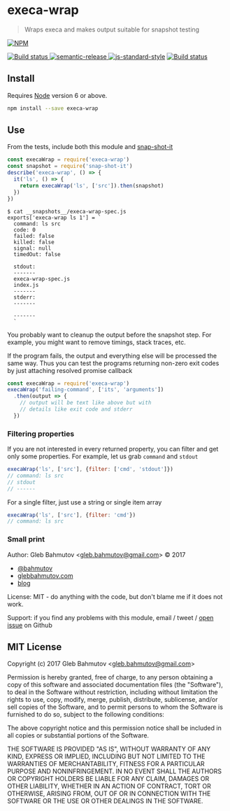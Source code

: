 # execa-wrap

> Wraps execa and makes output suitable for snapshot testing

[![NPM][npm-icon] ][npm-url]

[![Build status][ci-image] ][ci-url]
[![semantic-release][semantic-image] ][semantic-url]
[![js-standard-style][standard-image]][standard-url]
[![Build status](https://ci.appveyor.com/api/projects/status/k0x59r7f4qem7nvb?svg=true)](https://ci.appveyor.com/project/RandallKent/execa-wrap)


## Install

Requires [Node](https://nodejs.org/en/) version 6 or above.

```sh
npm install --save execa-wrap
```

## Use

From the tests, include both this module and 
[snap-shot-it](https://github.com/bahmutov/snap-shot-it)

```js
const execaWrap = require('execa-wrap')
const snapshot = require('snap-shot-it')
describe('execa-wrap', () => {
  it('ls', () => {
    return execaWrap('ls', ['src']).then(snapshot)
  })
})
```
```text
$ cat __snapshots__/execa-wrap-spec.js 
exports['execa-wrap ls 1'] = `
  command: ls src
  code: 0
  failed: false
  killed: false
  signal: null
  timedOut: false

  stdout:
  -------
  execa-wrap-spec.js
  index.js
  -------
  stderr:
  -------
  
  -------
  `
```

You probably want to cleanup the output before the snapshot step. For example, you might
want to remove timings, stack traces, etc.

If the program fails, the output and everything else will be processed the same way.
Thus you can test the programs returning non-zero exit codes by just attaching resolved
promise callback

```js
const execaWrap = require('execa-wrap')
execaWrap('failing-command', ['its', 'arguments'])
  .then(output => {
    // output will be text like above but with 
    // details like exit code and stderr
  })
```

### Filtering properties

If you are not interested in every returned property, you can filter and get only some
properties. For example, let us grab `command` and `stdout`

```js
execaWrap('ls', ['src'], {filter: ['cmd', 'stdout']})
// command: ls src
// stdout
// ------
```

For a single filter, just use a string or single item array

```js
execaWrap('ls', ['src'], {filter: 'cmd'})
// command: ls src
```

### Small print

Author: Gleb Bahmutov &lt;gleb.bahmutov@gmail.com&gt; &copy; 2017

* [@bahmutov](https://twitter.com/bahmutov)
* [glebbahmutov.com](https://glebbahmutov.com)
* [blog](https://glebbahmutov.com/blog)

License: MIT - do anything with the code, but don't blame me if it does not work.

Support: if you find any problems with this module, email / tweet /
[open issue](https://github.com/bahmutov/execa-wrap/issues) on Github

## MIT License

Copyright (c) 2017 Gleb Bahmutov &lt;gleb.bahmutov@gmail.com&gt;

Permission is hereby granted, free of charge, to any person
obtaining a copy of this software and associated documentation
files (the "Software"), to deal in the Software without
restriction, including without limitation the rights to use,
copy, modify, merge, publish, distribute, sublicense, and/or sell
copies of the Software, and to permit persons to whom the
Software is furnished to do so, subject to the following
conditions:

The above copyright notice and this permission notice shall be
included in all copies or substantial portions of the Software.

THE SOFTWARE IS PROVIDED "AS IS", WITHOUT WARRANTY OF ANY KIND,
EXPRESS OR IMPLIED, INCLUDING BUT NOT LIMITED TO THE WARRANTIES
OF MERCHANTABILITY, FITNESS FOR A PARTICULAR PURPOSE AND
NONINFRINGEMENT. IN NO EVENT SHALL THE AUTHORS OR COPYRIGHT
HOLDERS BE LIABLE FOR ANY CLAIM, DAMAGES OR OTHER LIABILITY,
WHETHER IN AN ACTION OF CONTRACT, TORT OR OTHERWISE, ARISING
FROM, OUT OF OR IN CONNECTION WITH THE SOFTWARE OR THE USE OR
OTHER DEALINGS IN THE SOFTWARE.

[npm-icon]: https://nodei.co/npm/execa-wrap.svg?downloads=true
[npm-url]: https://npmjs.org/package/execa-wrap
[ci-image]: https://travis-ci.org/bahmutov/execa-wrap.svg?branch=master
[ci-url]: https://travis-ci.org/bahmutov/execa-wrap
[semantic-image]: https://img.shields.io/badge/%20%20%F0%9F%93%A6%F0%9F%9A%80-semantic--release-e10079.svg
[semantic-url]: https://github.com/semantic-release/semantic-release
[standard-image]: https://img.shields.io/badge/code%20style-standard-brightgreen.svg
[standard-url]: http://standardjs.com/
